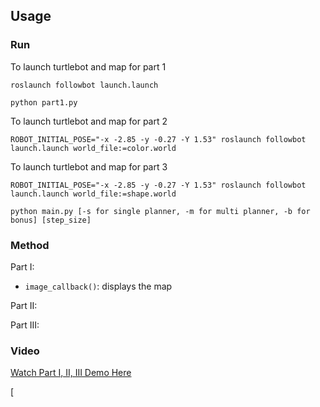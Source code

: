 ## Usage
### Run

To launch turtlebot and map for part 1
```
roslaunch followbot launch.launch
```
```
python part1.py
```

To launch turtlebot and map for part 2
```
ROBOT_INITIAL_POSE="-x -2.85 -y -0.27 -Y 1.53" roslaunch followbot launch.launch world_file:=color.world
```

To launch turtlebot and map for part 3
```
ROBOT_INITIAL_POSE="-x -2.85 -y -0.27 -Y 1.53" roslaunch followbot launch.launch world_file:=shape.world
```

```
python main.py [-s for single planner, -m for multi planner, -b for bonus] [step_size]

```
### Method
Part I:
- `image_callback()`: displays the map 

Part II:

Part III:



### Video
[Watch Part I, II, III Demo Here](https://youtu.be/H-SYxDvzKh4)

[



